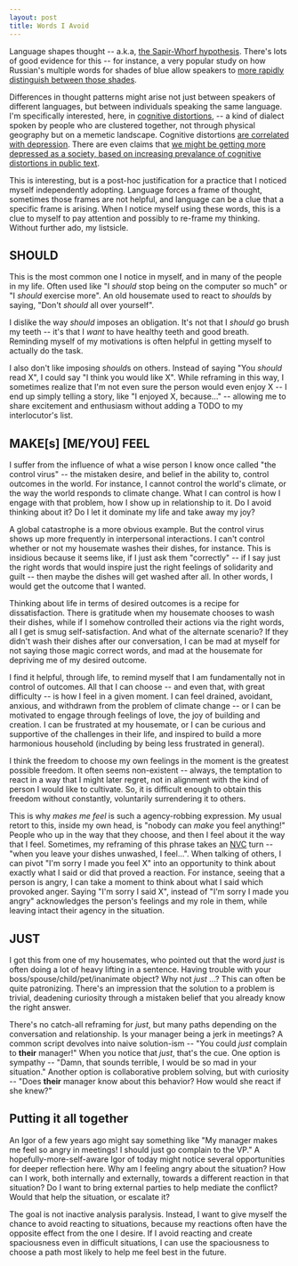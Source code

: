 ```yaml
---
layout: post
title: Words I Avoid
---
```


Language shapes thought -- a.k.a, [the Sapir-Whorf hypothesis](https://www.sciencedirect.com/topics/psychology/sapir-whorf-hypothesis).
There's lots of good evidence for this -- for instance, a very popular study on how Russian's multiple words for shades of blue allow speakers to [more rapidly distinguish between those shades](https://www.newscientist.com/article/dn11759-russian-speakers-get-the-blues/).

Differences in thought patterns might arise not just between speakers of different languages, but between individuals speaking the same language.
I'm specifically interested, here, in [cognitive distortions](https://www.theschoolofmomentum.com/post/cognitive-distortions), -- a kind of dialect spoken by people who are clustered together, not through physical geography but on a memetic landscape.
Cognitive distortions [are correlated with depression](https://www.nature.com/articles/s41562-021-01050-7).
There are even claims that [we might be getting more depressed as a society, based on increasing prevalance of cognitive distortions in public text](https://www.pnas.org/content/118/30/e2102061118).

This is interesting, but is a post-hoc justification for a practice that I noticed myself independently adopting.
Language forces a frame of thought, sometimes those frames are not helpful, and language can be a clue that a specific frame is arising.
When I notice myself using these words, this is a clue to myself to pay attention and possibly to re-frame my thinking.
Without further ado, my listsicle.

## SHOULD ##

This is the most common one I notice in myself, and in many of the people in my life.
Often used like "I *should* stop being on the computer so much" or "I *should* exercise more".
An old housemate used to react to *should*s by saying, "Don't *should* all over yourself".

I dislike the way *should* imposes an obligation.
It's not that I *should* go brush my teeth -- it's that I *want* to have healthy teeth and good breath.
Reminding myself of my motivations is often helpful in getting myself to actually do the task.

I also don't like imposing *should*s on others.
Instead of saying "You *should* read X", I could say "I think you would like X".
While reframing in this way, I sometimes realize that I'm not even sure the person would even enjoy X -- I end up simply telling a story, like "I enjoyed X, because..." -- allowing me to share excitement and enthusiasm without adding a TODO to my interlocutor's list.

## MAKE[s] [ME/YOU] FEEL ##

I suffer from the influence of what a wise person I know once called "the control virus" -- the mistaken desire, and belief in the ability to, control outcomes in the world.
For instance, I cannot control the world's climate, or the way the world responds to climate change.
What I can control is how I engage with that problem, how I show up in relationship to it.
Do I avoid thinking about it?
Do I let it dominate my life and take away my joy?

A global catastrophe is a more obvious example.
But the control virus shows up more frequently in interpersonal interactions.
I can't control whether or not my housemate washes their dishes, for instance.
This is insidious because it seems like, if I just ask them "correctly" -- if I say just the right words that would inspire just the right feelings of solidarity and guilt -- then maybe the dishes will get washed after all.
In other words, I would get the outcome that I wanted.

Thinking about life in terms of desired outcomes is a recipe for dissatisfaction.
There is gratitude when my housemate chooses to wash their dishes, while if I somehow controlled their actions via the right words, all I get is smug self-satisfaction.
And what of the alternate scenario?
If they didn't wash their dishes after our conversation, I can be mad at myself for not saying those magic correct words, and mad at the housemate for depriving me of my desired outcome.

I find it helpful, through life, to remind myself that I am fundamentally not in control of outcomes.
All that I can choose -- and even that, with great difficulty -- is how I feel in a given moment.
I can feel drained, avoidant, anxious, and withdrawn from the problem of climate change -- or I can be motivated to engage through feelings of love, the joy of building and creation.
I can be frustrated at my housemate, or I can be curious and supportive of the challenges in their life, and inspired to build a more harmonious household (including by being less frustrated in general).

I think the freedom to choose my own feelings in the moment is the greatest possible freedom.
It often seems non-existent -- always, the temptation to react in a way that I might later regret, not in alignment with the kind of person I would like to cultivate.
So, it is difficult enough to obtain this freedom without constantly, voluntarily surrendering it to others.

This is why *makes me feel* is such a agency-robbing expression.
My usual retort to this, inside my own head, is "nobody can *make* you feel anything!"
People who up in the way that they choose, and then I feel about it the way that I feel.
Sometimes, my reframing of this phrase takes an [NVC](https://www.cnvc.org/learn-nvc/what-is-nvc) turn -- "when you leave your dishes unwashed, I feel...".
When talking of others, I can pivot "I'm sorry I made you feel X" into an opportunity to think about exactly what I said or did that proved a reaction.
For instance, seeing that a person is angry, I can take a moment to think about what I said which provoked anger.
Saying "I'm sorry I said X", instead of "I'm sorry I made you angry" acknowledges the person's feelings and my role in them, while leaving intact their agency in the situation.

## JUST ##

I got this from one of my housemates, who pointed out that the word *just* is often doing a lot of heavy lifting in a sentence.
Having trouble with your boss/spouse/child/pet/inanimate object?
Why not *just* ...?
This can often be quite patronizing.
There's an impression that the solution to a problem is trivial, deadening curiosity through a mistaken belief that you already know the right answer.

There's no catch-all reframing for *just*, but many paths depending on the conversation and relationship.
Is your manager being a jerk in meetings?
A common script devolves into naive solution-ism -- "You could *just* complain to **their** manager!"
When you notice that *just*, that's the cue.
One option is sympathy -- "Damn, that sounds terrible, I would be so mad in your situation."
Another option is collaborative problem solving, but with curiosity -- "Does **their** manager know about this behavior? How would she react if she knew?"

## Putting it all together ##

An Igor of a few years ago might say something like "My manager makes me feel so angry in meetings! I should just go complain to the VP."
A hopefully-more-self-aware Igor of today might notice several opportunities for deeper reflection here.
Why am I feeling angry about the situation?
How can I work, both internally and externally, towards a different reaction in that situation?
Do I want to bring external parties to help mediate the conflict?
Would that help the situation, or escalate it?

The goal is not inactive analysis paralysis.
Instead, I want to give myself the chance to avoid reacting to situations, because my reactions often have the opposite effect from the one I desire.
If I avoid reacting and create spaciousness even in difficult situations, I can use the spaciousness to choose a path most likely to help me feel best in the future.

